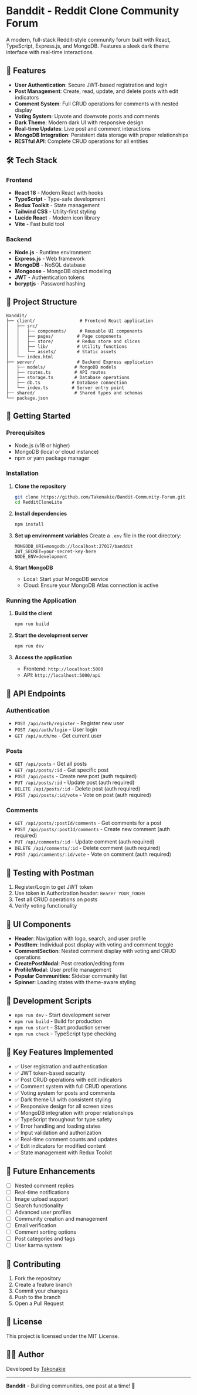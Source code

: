 # Banddit - Reddit Clone Community Forum

A modern, full-stack Reddit-style community forum built with React, TypeScript, Express.js, and MongoDB. Features a sleek dark theme interface with real-time interactions.

## 🚀 Features

- **User Authentication**: Secure JWT-based registration and login
- **Post Management**: Create, read, update, and delete posts with edit indicators
- **Comment System**: Full CRUD operations for comments with nested display
- **Voting System**: Upvote and downvote posts and comments
- **Dark Theme**: Modern dark UI with responsive design
- **Real-time Updates**: Live post and comment interactions
- **MongoDB Integration**: Persistent data storage with proper relationships
- **RESTful API**: Complete CRUD operations for all entities

## 🛠️ Tech Stack

### Frontend
- **React 18** - Modern React with hooks
- **TypeScript** - Type-safe development
- **Redux Toolkit** - State management
- **Tailwind CSS** - Utility-first styling
- **Lucide React** - Modern icon library
- **Vite** - Fast build tool

### Backend
- **Node.js** - Runtime environment
- **Express.js** - Web framework
- **MongoDB** - NoSQL database
- **Mongoose** - MongoDB object modeling
- **JWT** - Authentication tokens
- **bcryptjs** - Password hashing

## 📁 Project Structure

```
Banddit/
├── client/                 # Frontend React application
│   ├── src/
│   │   ├── components/     # Reusable UI components
│   │   ├── pages/         # Page components
│   │   ├── store/         # Redux store and slices
│   │   ├── lib/           # Utility functions
│   │   └── assets/        # Static assets
│   └── index.html
├── server/                # Backend Express application
│   ├── models/           # MongoDB models
│   ├── routes.ts         # API routes
│   ├── storage.ts        # Database operations
│   ├── db.ts            # Database connection
│   └── index.ts         # Server entry point
├── shared/               # Shared types and schemas
└── package.json
```

## 🚦 Getting Started

### Prerequisites
- Node.js (v18 or higher)
- MongoDB (local or cloud instance)
- npm or yarn package manager

### Installation

1. **Clone the repository**
   ```bash
   git clone https://github.com/Takonakie/Bandit-Community-Forum.git
   cd RedditCloneLite
   ```

2. **Install dependencies**
   ```bash
   npm install
   ```

3. **Set up environment variables**
   Create a `.env` file in the root directory:
   ```env
   MONGODB_URI=mongodb://localhost:27017/banddit
   JWT_SECRET=your-secret-key-here
   NODE_ENV=development
   ```

4. **Start MongoDB**
   - Local: Start your MongoDB service
   - Cloud: Ensure your MongoDB Atlas connection is active

### Running the Application

1. **Build the client**
   ```bash
   npm run build
   ```

2. **Start the development server**
   ```bash
   npm run dev
   ```

3. **Access the application**
   - Frontend: `http://localhost:5000`
   - API: `http://localhost:5000/api`

## 📡 API Endpoints

### Authentication
- `POST /api/auth/register` - Register new user
- `POST /api/auth/login` - User login
- `GET /api/auth/me` - Get current user

### Posts
- `GET /api/posts` - Get all posts
- `GET /api/posts/:id` - Get specific post
- `POST /api/posts` - Create new post (auth required)
- `PUT /api/posts/:id` - Update post (auth required)
- `DELETE /api/posts/:id` - Delete post (auth required)
- `POST /api/posts/:id/vote` - Vote on post (auth required)

### Comments
- `GET /api/posts/:postId/comments` - Get comments for a post
- `POST /api/posts/:postId/comments` - Create new comment (auth required)
- `PUT /api/comments/:id` - Update comment (auth required)
- `DELETE /api/comments/:id` - Delete comment (auth required)
- `POST /api/comments/:id/vote` - Vote on comment (auth required)

## 🧪 Testing with Postman

1. Register/Login to get JWT token
2. Use token in Authorization header: `Bearer YOUR_TOKEN`
3. Test all CRUD operations on posts
4. Verify voting functionality

## 🎨 UI Components

- **Header**: Navigation with logo, search, and user profile
- **PostItem**: Individual post display with voting and comment toggle
- **CommentSection**: Nested comment display with voting and CRUD operations
- **CreatePostModal**: Post creation/editing form
- **ProfileModal**: User profile management
- **Popular Communities**: Sidebar community list
- **Spinner**: Loading states with theme-aware styling

## 🔧 Development Scripts

- `npm run dev` - Start development server
- `npm run build` - Build for production
- `npm run start` - Start production server
- `npm run check` - TypeScript type checking

## 🌟 Key Features Implemented

- ✅ User registration and authentication
- ✅ JWT token-based security
- ✅ Post CRUD operations with edit indicators
- ✅ Comment system with full CRUD operations
- ✅ Voting system for posts and comments
- ✅ Dark theme UI with consistent styling
- ✅ Responsive design for all screen sizes
- ✅ MongoDB integration with proper relationships
- ✅ TypeScript throughout for type safety
- ✅ Error handling and loading states
- ✅ Input validation and authorization
- ✅ Real-time comment counts and updates
- ✅ Edit indicators for modified content
- ✅ State management with Redux Toolkit

## 🚀 Future Enhancements

- [ ] Nested comment replies
- [ ] Real-time notifications
- [ ] Image upload support
- [ ] Search functionality
- [ ] Advanced user profiles
- [ ] Community creation and management
- [ ] Email verification
- [ ] Comment sorting options
- [ ] Post categories and tags
- [ ] User karma system

## 🤝 Contributing

1. Fork the repository
2. Create a feature branch
3. Commit your changes
4. Push to the branch
5. Open a Pull Request

## 📄 License

This project is licensed under the MIT License.

## 👨‍💻 Author

Developed by [Takonakie](https://github.com/Takonakie)

---

**Banddit** - Building communities, one post at a time! 🚀